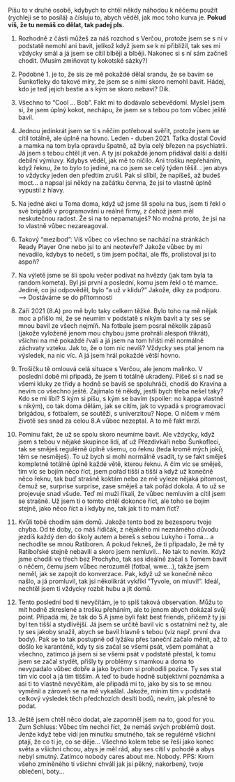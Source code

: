 Píšu to v druhé osobě, kdybych to chtěl někdy náhodou k něčemu použít (rychleji se to posílá) a čísluju to, abych věděl, jak moc toho kurva je. **Pokud víš, že tu nemáš co dělat, tak padej pls.**
1. Rozhodně z části můžeš za náš rozchod s Verčou, protože jsem se s ní v podstatě nemohl ani bavit, jelikož když jsem se k ní přiblížil, tak ses mi vždycky smál a já jsem se cítil blběji a blběji. Nakonec si s ní sám začneš chodit. (Musím zmiňovat ty kokotské sázky?)
2. Podobné 1. je to, že sis ze mě pokaždé dělal srandu, že se bavím se Šunkofleky do takové míry, že jsem se s nimi skoro nemohl bavit. Hádej, kdo je teď jejich bestie a s kým se skoro nebaví? Dík.
3. Všechno to “Cool ... Bob”. Fakt mi to dodávalo sebevědomí. Myslel jsem si, že jsem úplný kokot, nechápu, že jsem se s tebou po tom vůbec ještě bavil.
4. Jednou jedinkrát jsem se ti s něčím potřeboval svěřit, protože jsem se cítil totálně, ale úplně na hovno. Leden - duben 2021. Taťka dostal Covid a mamka na tom byla opravdu špatně, až byla celý březen na psychiatrii. Já jsem s tebou chtěl jít ven. A ty jsi pokaždé jenom přidával další a další debilní výmluvy. Kdybys věděl, jak mě to ničilo. Ani trošku nepřeháním, když řeknu, že to bylo to jediné, na co jsem se celý týden těšil... jen abys to vždycky jeden den předtím zrušil. Pak si slíbil, že napíšeš, až budeš moct... a napsal jsi někdy na začátku června, že jsi to vlastně úplně vypustil z hlavy.
5. Na jedné akci u Toma doma, když už jsme šli spolu na bus, jsem ti řekl o své brigádě v programování u reálné firmy, z čehož jsem měl neskutečnou radost. Že si na to nepamatuješ? No možná proto, že jsi na to vlastně vůbec nezareagoval.
6. Takový “mezibod”: Víš vůbec co všechno se nachází na stránkách Ready Player One nebo jsi to ani neotevřel? Jakože vůbec by mi nevadilo, kdybys to nečetl, s tím jsem počítal, ale ffs, prolistoval jsi to aspoň?
7. Na výletě jsme se šli spolu večer podívat na hvězdy (jak tam byla ta random kometa). Byl jsi první a poslední, komu jsem řekl o té mamce. Jediné, co jsi odpověděl, bylo “a už v klidu?” Jakože, díky za podporu.  
    ——> Dostáváme se do přítomnosti  
    
8. Září 2021 (8.A) pro mě bylo taky celkem těžké. Bylo toho na mě nějak moc a přišlo mi, že se neumím v podstatě s nikým bavit a ty ses se mnou bavil ze všech nejmíň. Na fotbale jsem posral několik zápasů (jakože vyloženě jenom mou chybou jsme prohráli alespoň třikrát), všichni na mě pokaždé řvali a já jsem na tom hřišti měl normálně záchvaty vzteku. Jak to, že o tom nic nevíš? Vždycky ses ptal jenom na výsledek, na nic víc. A já jsem hrál pokaždé větší hovno.
9. Trošičku tě omlouvá celá situace s Verčou, ale jenom malinko. V poslední době mi připadá, že jsem ti totálně ukradený. Píšeš si s nad se všemi kluky ze třídy a hodně se bavíš se spoluhráči, chodíš do Kravína a nevím co všechno ještě. Zajímalo tě někdy, jestli bych třeba nešel taky? Kdo se mi líbí? S kým si píšu, s kým se bavím (spoiler: no kappa vlastně s nikým), co tak doma dělám, jak se cítím, jak to vypadá s programovací brigádou, s fotbalem, se soutěži, s univerzitou? Nope. O ničem v mém životě ses snad za celou 8.A vůbec nezeptal. A to mě fakt mrzí.
10. Pominu fakt, že už se spolu skoro neumíme bavit. Ale vždycky, když jsem s tebou v nějaké skupince lidí, ať už Přezdívkáři nebo Šunkofleci, tak se směješ regulérně úplně všemu, co řeknu (teda kromě mých joků, těm se nesměješ). To už bych si mohl normálně vsadit, ty se fakt směješ kompletně totálně úplně každé větě, kterou řeknu. A čím víc se směješ, tím víc se bojím něco říct, jsem pořád tišší a tišší a když už konečně něco řeknu, tak buď strašně koktám nebo ze mě vyleze nějaká pitomost, čemuž se, surprise surprise, zase směješ a tak pořád dokola. A to už se projevuje snad všude. Teď mi muži říkali, že vůbec nemluvím a cítil jsem se strašně. Už jsem ti o tomto chtěl dokonce říct, ale toho se bojím stejně, jako něco říct a i kdyby ne, tak jak ti to mám říct?
11. Kvůli tobě chodím sám domů. Jakože tento bod ze bezesporu tvoje chyba. Od té doby, co máš řidičák, z nějakého mi neznámého důvodu jezdíš každý den do školy autem a bereš s sebou Lukyho i Toma... a nechodíte se mnou Ratiboren. A pokud řekneš, že ti připadalo, že mě ty Ratibořské stejně nebavili a skoro jsem nemluvil... No tak to nevím. Když jsme chodili ve třech bez Prochyho, tak ses ideálně začal s Tomem bavit o něčem, čemu jsem vůbec nerozuměl (fotbal, wwe...), takže jsem neměl, jak se zapojit do konverzace. Pak, když už se konečně něco našlo, a já promluvil, tak jsi několikrát vykřikl “Tyvole, on mluví!”. Ideál, nechtěl jsem ti vždycky rozbít hubu a jít domů.
12. Tento poslední bod ti nevyčítám, je to spíš taková observation. Můžu to mít hodně zkreslené a trošku přeháním, ale to jenom abych dokázal svůj point. Připadá mi, že tak do 5.A jsme byli fakt best friends, přičemž ty jsi byl ten tišší a stydlivější. Já jsem se určitě bavil víc s ostatními než ty, ale ty ses jakoby snažil, abych se bavil hlavně s tebou (viz např. první dva body). Pak se to tak postupně od lyžáku přes taneční začalo měnit, až to došlo ke karanténě, kdy ty sis začal se všemi psát, všem pomáhat a všechno, zatímco já jsem si se všemi psát v podstatě přestal, k tomu jsem se začal stydět, přišly ty problémy s mamkou a doma to nevypadalo vůbec dobře a jako bychom si prohodili pozice. Ty ses stal tím víc cool a já tím tišším. A teď to bude hodně subjektivní poznámka a asi ti to vlastně nevyčítám, ale připadá mi to, jako by sis to se mnou vyměnil a zároveň se na mě vykašlal. Jakože, míním tím v podstatě celkový výsledek těch předchozích desíti bodů, nevím, jak přesně to podat.
13. Ještě jsem chtěl něco dodat, ale zapomněl jsem na to, good for you.
Zum Schluss: Vůbec tím nechci říct, že nemáš svých problémů dost. Jenže když tebe vidí jen minutku smutného, tak se regulérně všichni ptají, že co ti je, co se děje... Všechno kolem tebe se řeší jako konec světa a všichni chcou, abys je měl rád, aby ses cítil v pohodě a abys nebyl smutný. Zatímco nobody cares about me. Nobody.
PPS: Krom všeho zmíněného ti všichni chválí jak jsi pěkný, nakorbený, tvoje oblečení, boty...